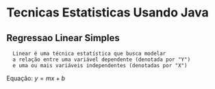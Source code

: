 
# Tecnicas Estatisticas  Usando Java

## Regressao Linear Simples
	  Linear é uma técnica estatística que busca modelar
	  a relação entre uma variável dependente (denotada por "Y")
	  e uma ou mais variáveis independentes (denotadas por "X")  
Equação: $y = mx + b$